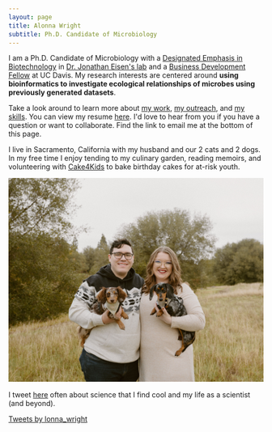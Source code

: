 ```yaml
---
layout: page
title: Alonna Wright
subtitle: Ph.D. Candidate of Microbiology
---
```


I am a Ph.D. Candidate of Microbiology with a [Designated Emphasis in Biotechnology](https://biotech.ucdavis.edu/DEB_Program) in [Dr. Jonathan Eisen's lab](https://phylogenomics.me/) and a [Business Development Fellow](https://innovate.ucdavis.edu/business-development-fellowship-program) at UC Davis. My research interests are centered around **using bioinformatics to investigate ecological relationships of microbes using previously generated datasets**. 

Take a look around to learn more about [my work](https://alonnawright.github.io/researchprojects/), [my outreach](https://alonnawright.github.io/outreach/), and [my skills](https://alonnawright.github.io/skills/). You can view my resume [here](https://docs.google.com/document/d/e/2PACX-1vRxvSILUPYBa-NpoTmP6aVLkwnITqU_R2mpFqusCO-U2YZMilG5sTxZYLXrYFs7VJ0EivaQpuZUOy7I/pub). I'd love to hear from you if you have a question or want to collaborate. Find the link to email me at the bottom of this page. 

I live in Sacramento, California with my husband and our 2 cats and 2 dogs.  In my free time I enjoy tending to my culinary garden, reading memoirs, and volunteering with [Cake4Kids](https://www.cake4kids.org/) to bake birthday cakes for at-risk youth. 

![](/assets/img/1D05B7A6-3C95-4D15-80C7-31162A87156D.jpeg)

I tweet [here](https://twitter.com/lonna_wright) often about science that I find cool and my life as a scientist (and beyond).


<a class="twitter-timeline" data-height="1000" href="https://twitter.com/lonna_wright?ref_src=twsrc%5Etfw">Tweets by lonna_wright</a> <script async src="https://platform.twitter.com/widgets.js" charset="utf-8"></script>
